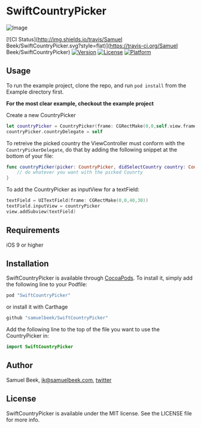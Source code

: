 # SwiftCountryPicker

![Image](http://i.imgur.com/ZGjTtoX.png)

[![CI Status](http://img.shields.io/travis/Samuel Beek/SwiftCountryPicker.svg?style=flat)](https://travis-ci.org/Samuel Beek/SwiftCountryPicker)
[![Version](https://img.shields.io/cocoapods/v/SwiftCountryPicker.svg?style=flat)](http://cocoapods.org/pods/SwiftCountryPicker)
[![License](https://img.shields.io/cocoapods/l/SwiftCountryPicker.svg?style=flat)](http://cocoapods.org/pods/SwiftCountryPicker)
[![Platform](https://img.shields.io/cocoapods/p/SwiftCountryPicker.svg?style=flat)](http://cocoapods.org/pods/SwiftCountryPicker)



## Usage

To run the example project, clone the repo, and run `pod install` from the Example directory first.

**For the most clear example, checkout the example project**

Create a new CountryPicker 

```swift
let countryPicker = CountryPicker(frame: CGRectMake(0,0,self.view.frame.size.width, 216))
countryPicker.countryDelegate = self
```

To retreive the picked country the ViewController must conform with the `CountryPickerDelegate`, do that by adding the following snippet at the bottom of your file: 

```swift
func countryPicker(picker: CountryPicker, didSelectCountry country: Country) {
	// do whatever you want with the picked Counrty
}

```

To add the CountryPicker as inputView for a textField:

```swift
textField = UITextField(frame: CGRectMake(0,0,40,30))
textField.inputView = countryPicker
view.addSubview(textField)

```

## Requirements
iOS 9 or higher

## Installation

SwiftCountryPicker is available through [CocoaPods](http://cocoapods.org). To install
it, simply add the following line to your Podfile:

```ruby
pod "SwiftCountryPicker"
```

or install it with Carthage 
```ruby
github "samuelbeek/SwiftCountryPicker"
```


Add the following line to the top of the file you want to use the CountryPicker in:

```swift
import SwiftCountryPicker 
``` 


## Author

Samuel Beek, ik@samuelbeek.com, [twitter](http://twitter.com/samuelbeek)

## License

SwiftCountryPicker is available under the MIT license. See the LICENSE file for more info.
